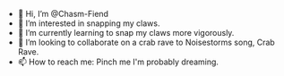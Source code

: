 - 👋 Hi, I’m @Chasm-Fiend
- 👀 I’m interested in snapping my claws.
- 🌱 I’m currently learning to snap my claws more vigorously.
- 💞️ I’m looking to collaborate on a crab rave to Noisestorms song, Crab Rave.
- 📫 How to reach me: Pinch me I'm probably dreaming. 

<!---
Chasm-Fiend/Chasm-Fiend is a ✨ special ✨ repository because its `README.md` (this file) appears on your GitHub profile.
You can click the Preview link to take a look at your changes.
--->

